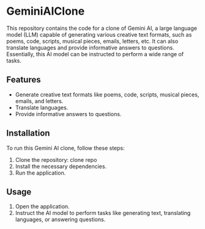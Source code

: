# GeminiAIClone

This repository contains the code for a clone of Gemini AI, a large language model (LLM) capable of generating various creative text formats, such as poems, code, scripts, musical pieces, emails, letters, etc. It can also translate languages and provide informative answers to questions. Essentially, this AI model can be instructed to perform a wide range of tasks.

## Features

- Generate creative text formats like poems, code, scripts, musical pieces, emails, and letters.
- Translate languages.
- Provide informative answers to questions.

## Installation

To run this Gemini AI clone, follow these steps:

1. Clone the repository: clone repo
2. Install the necessary dependencies.
3. Run the application.

## Usage

1. Open the application.
2. Instruct the AI model to perform tasks like generating text, translating languages, or answering questions.


